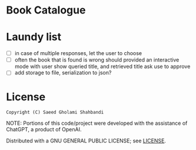 # Book Catalogue

# Laundy list
* [ ] in case of multiple responses, let the user to choose
* [ ] often the book that is found is wrong
      should provided an interactive mode with user
      show queried title, and retrieved title
      ask use to approve
* [ ] add storage to file, serialization to json?

# License
```
Copyright (C) Saeed Gholami Shahbandi
```

NOTE: Portions of this code/project were developed with the assistance of ChatGPT, a product of OpenAI.

Distributed with a GNU GENERAL PUBLIC LICENSE; see [LICENSE](https://github.com/saeedghsh/book-catalogue/blob/master/LICENSE).
